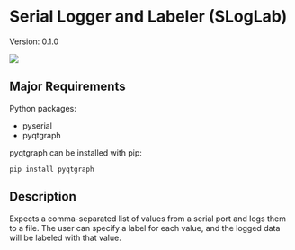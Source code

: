 # Serial Logger and Labeler (SLogLab)
Version: 0.1.0

![](screenshots/screencap.gif)

## Major Requirements
Python packages:
* pyserial
* pyqtgraph

pyqtgraph can be installed with pip:
```
pip install pyqtgraph
```

## Description
Expects a comma-separated list of values from a serial port and logs them to a file.  The user can specify a label for each value, and the logged data will be labeled with that value.
